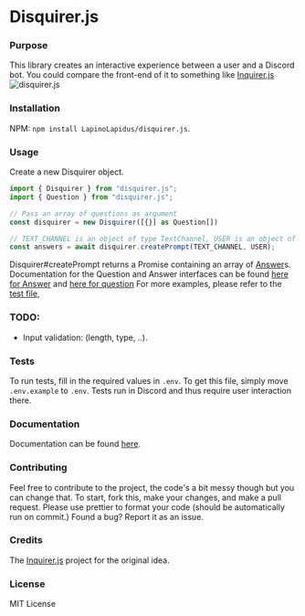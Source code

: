 # Disquirer.js

### Purpose
This library creates an interactive experience between a user and a Discord bot. 
You could compare the front-end of it to something like [Inquirer.js](https://github.com/SBoudrias/Inquirer.js/)
![disquirer.js](https://i.imgur.com/cKdPh9Q.gif)
### Installation
NPM: `npm install LapinoLapidus/disquirer.js`.

### Usage
Create a new Disquirer object.
```typescript
import { Disquirer } from "disquirer.js";
import { Question } from "disquirer.js";

// Pass an array of questions as argument
const disquirer = new Disquirer([{}] as Question[])

// TEXT_CHANNEL is an object of type TextChannel, USER is an object of type User from discord.js. 
const answers = await disquirer.createPrompt(TEXT_CHANNEL, USER);
```
Disquirer#createPrompt returns a Promise containing an array of [Answer](https://lapinolapidus.github.io/disquirer.js-docs/interfaces/_interfaces_answer_.answer.html)s.
Documentation for the Question and Answer interfaces can be found [here for Answer](https://lapinolapidus.github.io/disquirer.js-docs/interfaces/_interfaces_answer_.answer.html) and [here for question](https://lapinolapidus.github.io/disquirer.js-docs/interfaces/_interfaces_question_.question.html)
For more examples, please refer to the [test file](test/test.ts),
### TODO: 
- Input validation: (length, type, ..).

### Tests
To run tests, fill in the required values in `.env`. To get this file, simply move `.env.example` to `.env`. Tests run in Discord and thus require user interaction there.

### Documentation
Documentation can be found [here](https://lapinolapidus.github.io/disquirer.js-docs/index.html).

### Contributing
Feel free to contribute to the project, the code's a bit messy though but you can change that. To start, fork this, make your changes, and make a pull request.
Please use prettier to format your code (should be automatically run on commit.)
Found a bug? Report it as an issue.

### Credits
The [Inquirer.js](https://github.com/SBoudrias/Inquirer.js/) project for the original idea.

### License
MIT License